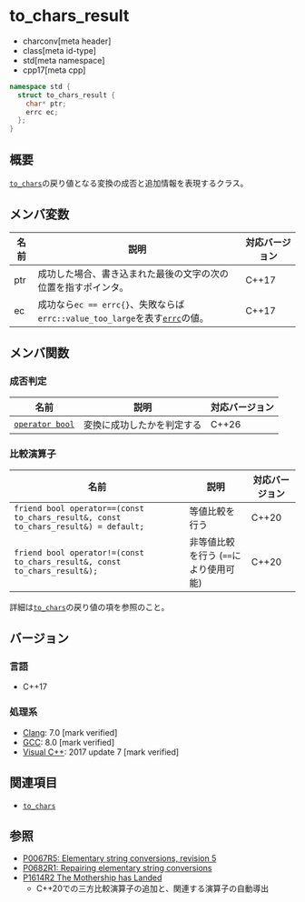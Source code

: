 # to_chars_result
* charconv[meta header]
* class[meta id-type]
* std[meta namespace]
* cpp17[meta cpp]

```cpp
namespace std {
  struct to_chars_result {
    char* ptr;
    errc ec;
  };
}
```

## 概要
[`to_chars`](../charconv/to_chars.md)の戻り値となる変換の成否と追加情報を表現するクラス。

## メンバ変数

| 名前            | 説明           | 対応バージョン |
|-----------------|----------------|----------------|
| ptr | 成功した場合、書き込まれた最後の文字の次の位置を指すポインタ。 | C++17 |
| ec | 成功なら`ec == errc{}`、失敗ならば`errc::value_too_large`を表す[`errc`](/reference/system_error/errc.md)の値。 | C++17 |

## メンバ関数
### 成否判定

| 名前 | 説明 | 対応バージョン |
|------|------|----------------|
| [`operator bool`](to_chars_result/op_bool.md) | 変換に成功したかを判定する | C++26 |


### 比較演算子

| 名前 | 説明 | 対応バージョン |
|------|------|----------------|
| `friend bool operator==(const to_chars_result&, const to_chars_result&) = default;` | 等値比較を行う | C++20 |
| `friend bool operator!=(const to_chars_result&, const to_chars_result&);` | 非等値比較を行う (`==`により使用可能) | C++20 |

詳細は[`to_chars`](../charconv/to_chars.md)の戻り値の項を参照のこと。

## バージョン
### 言語
- C++17

### 処理系
- [Clang](/implementation.md#clang): 7.0 [mark verified]
- [GCC](/implementation.md#gcc): 8.0 [mark verified]
- [Visual C++](/implementation.md#visual_cpp): 2017 update 7 [mark verified]

## 関連項目
- [`to_chars`](../charconv/to_chars.md)


## 参照
- [P0067R5: Elementary string conversions, revision 5](http://www.open-std.org/jtc1/sc22/wg21/docs/papers/2016/p0067r5.html)
- [P0682R1: Repairing elementary string conversions](http://www.open-std.org/jtc1/sc22/wg21/docs/papers/2017/p0682r1.html)
- [P1614R2 The Mothership has Landed](https://www.open-std.org/jtc1/sc22/wg21/docs/papers/2019/p1614r2.html)
    - C++20での三方比較演算子の追加と、関連する演算子の自動導出
